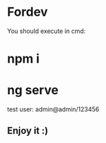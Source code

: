 # Fordev

You should execute in cmd: 
# npm i
# ng serve
test user: admin@admin/123456
## Enjoy it :)

